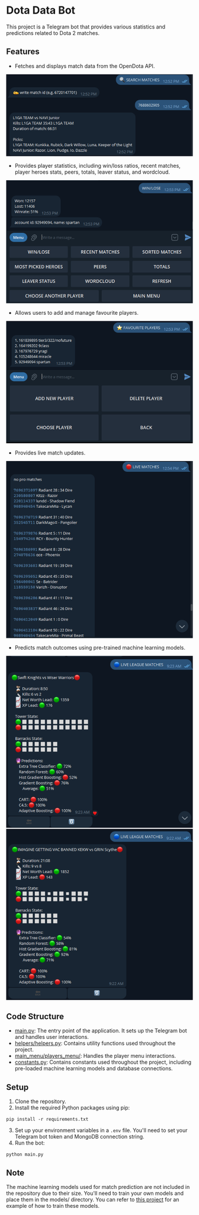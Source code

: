 # Dota Data Bot

This project is a Telegram bot that provides various statistics and predictions related to Dota 2 matches.

## Features

- Fetches and displays match data from the OpenDota API.

![11](images/11.png)

- Provides player statistics, including win/loss ratios, recent matches, player heroes stats, peers, totals, leaver status, and wordcloud.

![22](images/22.png)

- Allows users to add and manage favourite players.

![33](images/33.png)

- Provides live match updates.

![44](images/44.png)

- Predicts match outcomes using pre-trained machine learning models.

![1](images/1.png) 
![2](images/2.png)

## Code Structure

- [main.py](main.py): The entry point of the application. It sets up the Telegram bot and handles user interactions.
- [helpers/helpers.py](helpers/helpers.py): Contains utility functions used throughout the project.
- [main_menu/players_menu/](main_menu/players_menu/): Handles the player menu interactions.
- [constants.py](constants.py): Contains constants used throughout the project, including pre-loaded machine learning models and database connections.

## Setup

1. Clone the repository.
2. Install the required Python packages using pip:

```shell
pip install -r requirements.txt
```
3. Set up your environment variables in a `.env` file. You'll need to set your Telegram bot token and MongoDB connection string.
4. Run the bot:
```shell
python main.py
```

## Note

The machine learning models used for match prediction are not included in the repository due to their size. You'll need to train your own models and place them in the models/ directory. You can refer to [this project](https://github.com/sukhrobyangibaev/thesis-pub) for an example of how to train these models.
